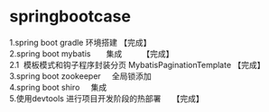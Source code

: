  # springbootcase<br/>
1.spring boot gradle        环境搭建     【完成】 <br/>
2.spring boot mybatis       集成         【完成】 <br/>
  2.1  模板模式和钩子程序封装分页 MybatisPaginationTemplate 【完成】 <br/>
3.spring boot zookeeper     全局锁添加            <br/>
4.spring boot shiro         集成                 <br/>
5.使用devtools 进行项目开发阶段的热部署     【完成】
